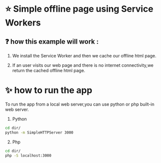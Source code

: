 
# :star: Simple offline page using Service Workers
##  :question: how this example will work :

1.  We install the Service Worker and then we cache our offline html page.

2.  If an user visits our web page and there is no internet connectivity,we return the cached offline html page.

# :sparkles: how to run the app

To run the app from a local web server,you can use python or php built-in web server.

1. Python
```bash
cd dir/
python -m SimpleHTTPServer 3000
```
2. Php
```bash
cd dir/
php -S localhost:3000
```


